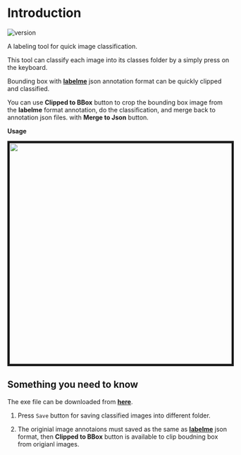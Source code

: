 # **Introduction**

![version](https://img.shields.io/badge/version-3.2.0-blue)

A labeling tool for quick image classification.

This tool can classify each image into its classes folder by a simply press on the keyboard.

Bounding box with **[labelme](https://github.com/wkentaro/labelme)** json annotation format can be quickly clipped and classified.

You can use **Clipped to BBox** button to crop the bounding box image from the **labelme** format annotation, do the classification, and merge back to annotation json files. with **Merge to Json** button.

**Usage**
<p align="center">
  <img src="img/demo.gif" width = "1000" height = "500" border="5">
</p>


## **Something you need to know**
The exe file can be downloaded from **[here](https://github.com/ChiHangChen/ImageClassificationbyFolder/releases)**.

1. Press `Save` button for saving classified images into different folder.

2. The originial image annotaions must saved as the same as **[labelme](https://github.com/wkentaro/labelme)** json format, then **Clipped to BBox** button is available to clip boudning box from origianl images.


